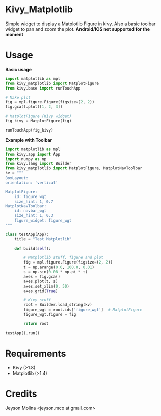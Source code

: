 Kivy_Matplotlib
===============

Simple widget to display a Matplotlib Figure in kivy. Also a basic toolbar widget to pan and zoom the plot.
**Android/IOS not supported for the moment**

Usage
======
**Basic usage**
```python
import matplotlib as mpl
from kivy_matplotlib import MatplotFigure
from kivy.base import runTouchApp

# Make plot
fig = mpl.figure.Figure(figsize=(2, 2))
fig.gca().plot([1, 2, 3])

# MatplotFigure (Kivy widget)
fig_kivy = MatplotFigure(fig)

runTouchApp(fig_kivy)
```

**Example with Toolbar**

```python
import matplotlib as mpl
from kivy.app import App
import numpy as np
from kivy.lang import Builder
from kivy_matplotlib import MatplotFigure, MatplotNavToolbar
kv = """
BoxLayout:
orientation: 'vertical'

MatplotFigure:
    id: figure_wgt
    size_hint: 1, 0.7
MatplotNavToolbar:
    id: navbar_wgt
    size_hint: 1, 0.3
    figure_widget: figure_wgt
"""

class testApp(App):
    title = "Test Matplotlib"

    def build(self):

        # Matplotlib stuff, figure and plot
        fig = mpl.figure.Figure(figsize=(2, 2))
        t = np.arange(0.0, 100.0, 0.01)
        s = np.sin(0.08 * np.pi * t)
        axes = fig.gca()
        axes.plot(t, s)
        axes.set_xlim(0, 50)
        axes.grid(True)

        # Kivy stuff
        root = Builder.load_string(kv)
        figure_wgt = root.ids['figure_wgt']  # MatplotFigure
        figure_wgt.figure = fig

        return root

testApp().run()
```

Requirements
============

- Kivy (>1.8)
- Matplotlib (>1.4)

Credits
=======
Jeyson Molina <jeyson.mco at gmail.com>

